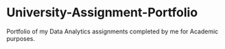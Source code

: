 # University-Assignment-Portfolio
Portfolio of my Data Analytics assignments completed by me for Academic purposes.
